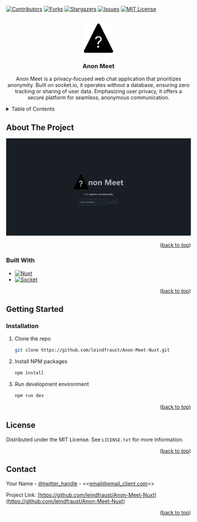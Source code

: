 <a name="readme-top"></a>

[![Contributors][contributors-shield]][contributors-url]
[![Forks][forks-shield]][forks-url]
[![Stargazers][stars-shield]][stars-url]
[![Issues][issues-shield]][issues-url]
[![MIT License][license-shield]][license-url]

<!-- PROJECT LOGO -->
<br />
<div align="center">
  <a href="https://github.com/leindfraust/Anon-Meet-Nuxt">
    <img src="./public//img/anon-meet-logo.svg" alt="Logo" width="80" height="80">
  </a>

<h3 align="center">Anon Meet</h3>

  <p align="center">
    Anon Meet is a privacy-focused web chat application that prioritizes anonymity. Built on socket.io, it operates without a database, ensuring zero tracking or sharing of user data. Emphasizing user privacy, it offers a secure platform for seamless, anonymous communication.
    <br />
  </p>
</div>

<!-- TABLE OF CONTENTS -->
<details>
  <summary>Table of Contents</summary>
  <ol>
    <li>
      <a href="#about-the-project">About The Project</a>
      <ul>
        <li><a href="#built-with">Built With</a></li>
      </ul>
    </li>
    <li>
      <a href="#getting-started">Getting Started</a>
      <ul>
        <li><a href="#prerequisites">Prerequisites</a></li>
        <li><a href="#installation">Installation</a></li>
      </ul>
    </li>
    <li><a href="#usage">Usage</a></li>
    <li><a href="#roadmap">Roadmap</a></li>
    <li><a href="#contributing">Contributing</a></li>
    <li><a href="#license">License</a></li>
    <li><a href="#contact">Contact</a></li>
    <li><a href="#acknowledgments">Acknowledgments</a></li>
  </ol>
</details>

<!-- ABOUT THE PROJECT -->
## About The Project

[![Product Name Screen Shot][product-screenshot]](https://example.com)

<p align="right">(<a href="#readme-top">back to top</a>)</p>

### Built With

* [![Nuxt][Nuxt.js]][Nuxt-url]
* [![Socket][Socket.io]][Socket-url]

<p align="right">(<a href="#readme-top">back to top</a>)</p>

<!-- GETTING STARTED -->
## Getting Started

### Installation

1. Clone the repo

   ```sh
   git clone https://github.com/leindfraust/Anon-Meet-Nuxt.git
   ```

2. Install NPM packages

   ```sh
   npm install
   ```

3. Run development environment

   ```sh
   npm run dev
   ```

<p align="right">(<a href="#readme-top">back to top</a>)</p>

<!-- LICENSE -->
## License

Distributed under the MIT License. See `LICENSE.txt` for more information.

<p align="right">(<a href="#readme-top">back to top</a>)</p>

<!-- CONTACT -->
## Contact

Your Name - [@twitter_handle](https://twitter.com/twitter_handle) - <<email@email_client.com>>

Project Link: [https://github.com/leindfraust/Anon-Meet-Nuxt](https://github.com/leindfraust/Anon-Meet-Nuxt)

<p align="right">(<a href="#readme-top">back to top</a>)</p>

<!-- MARKDOWN LINKS & IMAGES -->
<!-- https://www.markdownguide.org/basic-syntax/#reference-style-links -->
[contributors-shield]: https://img.shields.io/github/contributors/leindfraust/Anon-Meet-Nuxt.svg?style=for-the-badge
[contributors-url]: https://github.com/leindfraust/Anon-Meet-Nuxt/graphs/contributors
[forks-shield]: https://img.shields.io/github/forks/leindfraust/Anon-Meet-Nuxt.svg?style=for-the-badge
[forks-url]: https://github.com/leindfraust/Anon-Meet-Nuxt/network/members
[stars-shield]: https://img.shields.io/github/stars/leindfraust/Anon-Meet-Nuxt.svg?style=for-the-badge
[stars-url]: https://github.com/leindfraust/Anon-Meet-Nuxt/stargazers
[issues-shield]: https://img.shields.io/github/issues/leindfraust/Anon-Meet-Nuxt.svg?style=for-the-badge
[issues-url]: https://github.com/leindfraust/Anon-Meet-Nuxt/issues
[license-shield]: https://img.shields.io/github/license/leindfraust/Anon-Meet-Nuxt.svg?style=for-the-badge
[license-url]: https://github.com/leindfraust/Anon-Meet-Nuxt/blob/master/LICENSE.txt
[linkedin-shield]: https://img.shields.io/badge/-LinkedIn-black.svg?style=for-the-badge&logo=linkedin&colorB=555
[linkedin-url]: https://linkedin.com/in/linkedin_username
[product-screenshot]: ./public/img//screenshot.png
[Next.js]: https://img.shields.io/badge/next.js-000000?style=for-the-badge&logo=nextdotjs&logoColor=white
[Next-url]: https://nextjs.org/
[React.js]: https://img.shields.io/badge/React-20232A?style=for-the-badge&logo=react&logoColor=61DAFB
[React-url]: https://reactjs.org/
[Vue.js]: https://img.shields.io/badge/Vue.js-35495E?style=for-the-badge&logo=vuedotjs&logoColor=4FC08D
[Vue-url]: https://vuejs.org/
[Socket.io]: https://img.shields.io/badge/socket.io-35495E?style=for-the-badge&logo=socketdotio&logoColor=white
[Socket-url]: https://socket.io/
[Nuxt.js]: https://img.shields.io/badge/nuxt.js-35495E?style=for-the-badge&logo=nuxtdotjs&logoColor=4FC08D
[Nuxt-url]: https://nuxt.com/
[Angular.io]: https://img.shields.io/badge/Angular-DD0031?style=for-the-badge&logo=angular&logoColor=white
[Angular-url]: https://angular.io/
[Svelte.dev]: https://img.shields.io/badge/Svelte-4A4A55?style=for-the-badge&logo=svelte&logoColor=FF3E00
[Svelte-url]: https://svelte.dev/
[Laravel.com]: https://img.shields.io/badge/Laravel-FF2D20?style=for-the-badge&logo=laravel&logoColor=white
[Laravel-url]: https://laravel.com
[Bootstrap.com]: https://img.shields.io/badge/Bootstrap-563D7C?style=for-the-badge&logo=bootstrap&logoColor=white
[Bootstrap-url]: https://getbootstrap.com
[JQuery.com]: https://img.shields.io/badge/jQuery-0769AD?style=for-the-badge&logo=jquery&logoColor=white
[JQuery-url]: https://jquery.com
